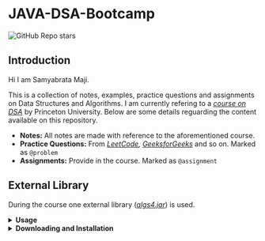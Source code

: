 # JAVA-DSA-Bootcamp


![GitHub Repo stars](https://img.shields.io/github/stars/samyabrata-maji/JAVA-DSA-CODE?style=social)


## Introduction

Hi I am Samyabrata Maji.

This is a collection of notes, examples, practice questions and assignments on Data Structures and Algorithms. I am currently refering to a *[course on DSA](https://coursera.org/share/d8124fd791622db91dba4e4bd9c612fd)* by Princeton University. Below are some details reguarding the content available on this repository.

- **Notes:**  All notes are made with reference to the aforementioned course.
- **Practice Questions:** From *[LeetCode](https://leetcode.com), [GeeksforGeeks](https://geeksforgeeks.org)* and so on. Marked as `@problem`
- **Assignments:**  Provide in the course. Marked as `@assignment`

## External Library

During the course one external library (*[algs4.jar](https://algs4.cs.princeton.edu/code/algs4.jar)*) is used.

<details>
<summary><b>Usage</b></summary>
<p>
Use the following library functions from <a href="https://algs4.cs.princeton.edu/code/algs4.jar">algs4.jar</a>:<br>
<li><code><b>StdIn.readString():</b></code> reads and returns the next string from standard input.</li>
<li><code><b>StdIn.isEmpty():</b></code> returns true if there are no more strings available on standard input, and false otherwise.</li>
<li><code><b>StdOut.println():</b></code> prints a string and terminating newline to standard output. It’s also fine to use <code>System.out.println()</code> instead.</li>
<li><code><b>StdRandom.bernoulli(p):</b></code> returns true with probability <i>p</i> and false with probability <i>1−p</i>.</li><br>
Also, add import statements like the following at the top of your program:<br>
<code>import edu.princeton.cs.algs4.StdIn;</code><br>
<code>import edu.princeton.cs.algs4.StdOut;</code><br>
<code>import edu.princeton.cs.algs4.StdRandom;</code><br>
</details>

<details><summary><b>Downloading and Installation</b></summary>
<p>In order to access the above library functions, 
you must download <a href="https://algs4.cs.princeton.edu/code/algs4.jar">algs4.jar</a> and
add <i>algs4.jar</i> to the <i>Java classpath</i>.
<li>If you used our autoinstaller, the Bash commands <code>javac-algs4</code> and <code>java-algs4</code> add algs4.jar to the Java classpath.</li>
<li>If you use IntelliJ, the supplied IntelliJ project folder includes algs4.jar and adds it to the Java classpath.</li>
<li>If you prefer to use some other shell (such as Powershell or zsh) or IDE (such as Eclipse or Netbeans), be sure that you can configure it accordingly.</li></p>
</details>